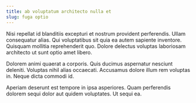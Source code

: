 ```yaml
---
title: ab voluptatum architecto nulla et
slug: fuga optio
---
```


Nisi repellat id blanditiis excepturi et nostrum provident perferendis. Ullam consequatur alias. Qui voluptatibus sit quia ea autem sapiente inventore. Quisquam mollitia reprehenderit quo. Dolore delectus voluptas laboriosam architecto ut sunt optio amet libero.

Dolorem animi quaerat a corporis. Quis ducimus aspernatur nesciunt deleniti. Voluptas nihil alias occaecati. Accusamus dolore illum rem voluptas in. Neque dicta commodi id.

Aperiam deserunt est tempore in ipsa asperiores. Quam perferendis dolorem sequi dolor aut quidem voluptates. Ut sequi ea.
